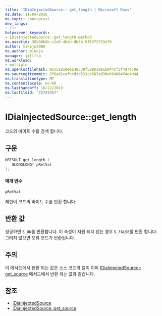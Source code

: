 ```yaml
---
title: 'IDiaInjectedSource:: get_length | Microsoft Docs'
ms.date: 11/04/2016
ms.topic: conceptual
dev_langs:
- C++
helpviewer_keywords:
- IDiaInjectedSource::get_length method
ms.assetid: 38b88b8b-c2e0-4b2d-8b8b-9ff373733e78
author: mikejo5000
ms.author: mikejo
manager: jillfra
ms.workload:
- multiple
ms.openlocfilehash: 95c51910ee638338f588b1e81b844cf3f487a50e
ms.sourcegitcommit: 5f6ad1cefbcd3d531ce587ad30e684684f4c4d44
ms.translationtype: MT
ms.contentlocale: ko-KR
ms.lasthandoff: 10/22/2019
ms.locfileid: "72743357"
---
```

# <a name="idiainjectedsourceget_length"></a>IDiaInjectedSource::get_length
코드의 바이트 수를 검색 합니다.

## <a name="syntax"></a>구문

```C++
HRESULT get_length ( 
   ULONGLONG* pRetVal
);
```

#### <a name="parameters"></a>매개 변수
 `pRetVal`

제한이 코드의 바이트 수를 반환 합니다.

## <a name="return-value"></a>반환 값
 성공하면 `S_OK`를 반환합니다. 이 속성이 지원 되지 않는 경우 `S_FALSE`를 반환 합니다. 그러지 않으면 오류 코드가 반환됩니다.

## <a name="remarks"></a>주의
 이 메서드에서 반환 되는 값은 소스 코드의 길이 이며 [IDiaInjectedSource:: get_source](../../debugger/debug-interface-access/idiainjectedsource-get-source.md) 메서드에서 반환 되는 값과 같습니다.

## <a name="see-also"></a>참조
- [IDiaInjectedSource](../../debugger/debug-interface-access/idiainjectedsource.md)
- [IDiaInjectedSource::get_source](../../debugger/debug-interface-access/idiainjectedsource-get-source.md)